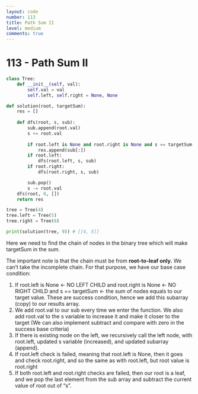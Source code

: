 ```yaml
---
layout: code
number: 113
title: Path Sum II
level: medium
comments: true
---
```


# 113 - Path Sum II

```python
class Tree:
	def __init__(self, val):
		self.val = val
		self.left, self.right = None, None

def solution(root, targetSum):
	res = []
	
	def dfs(root, s, sub):
		sub.append(root.val)
		s += root.val
		
		if root.left is None and root.right is None and s == targetSum:
			res.append(sub[:])
		if root.left:
			dfs(root.left, s, sub)
		if root.right:
			dfs(root.right, s, sub)

		sub.pop()
		s -= root.val
	dfs(root, 0, [])
	return res

tree = Tree(4)
tree.left = Tree(5)
tree.right = Tree(6)

print(solution(tree, 9)) # [[4, 5]]
```

Here we need to find the chain of nodes in the binary tree which will make targetSum in the sum.

The important note is that the chain must be from **root-to-leaf only.** We can’t take the incomplete chain. For that purpose, we have our base case condition:

1. If root.left is None ← NO LEFT CHILD and root.right is None ← NO RIGHT CHILD and s == targetSum ← the sum of nodes equals to our target value.
   These are success condition, hence we add this subarray (copy) to our results array.
2. We add root.val to our sub every time we enter the function. We also add root.val to the s variable to increase it and make it closer to the target (We can also implement subtract and compare with zero in the success base criteria)
3. If there is existing node on the left, we recursively call the left node, with root.left, updated s variable (increased), and updated subarray (append).
4. If root.left check is failed, meaning that root.left is None, then it goes and check root.right, and so the same as with root.left, but root value is root.right
5. If both root.left and root.right checks are failed, then our root is a leaf, and we pop the last element from the sub array and subtract the current value of root out of “s”.